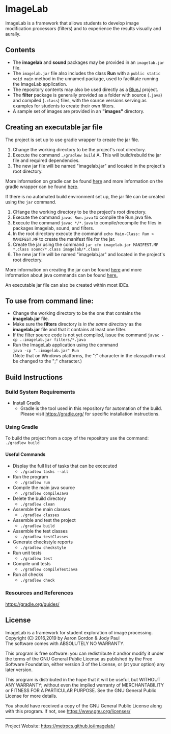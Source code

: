 # ImageLab

ImageLab is a framework that allows students to develop
image modification processors (filters) and to experience
the results visually and aurally.

## Contents
- The __imagelab__ and __sound__ packages may be provided in an `imagelab.jar` file.
- The `imagelab.jar` file also includes the class __Run__ with a `public static void main` method in the unnamed package, used to facilitate running the ImageLab application.
- The repository contents may also be used directly as a [BlueJ](http://bluej.org) project.
- The __filter__ package is generally provided as a folder with source (`.java`) and compiled (`.class`) files, with the source versions serving as examples for students to create their own filters.
- A sample set of images are provided in an __"images"__ directory.

## Creating an executable jar file
The project is set up to use gradle wrapper to create the jar file.
1. Change the working directory to be the project's root directory.
2. Execute the command `./gradlew build`
   A. This will build/rebuild the jar file and required dependencies.
3. The new jar file will be named "imagelab.jar" and located in the project's root directory.

More information on gradle can be found [here](https://docs.gradle.org/current/userguide/userguide.html) and more information on the gradle wrapper can be found [here](https://docs.gradle.org/current/userguide/gradle_wrapper.html).

If there is no automated build environment set up, the jar file can be created using the `jar` command.
1. CHange the working directory to be the project's root directory.
2. Execute the command `javac Run.java` to compile the Run.java file.
3. Execute the command `javac */*.java` to compile/recompile the files in packages imagelab, sound, and filters.
4. In the root directory execute the command `echo Main-Class: Run > MANIFEST.MF` to create the manifest file for the jar.
5. Create the jar using the command `jar cfm imagelab.jar MANIFEST.MF *.class sound/*.class imagelab/*.class`
6. The new jar file will be named "imagelab.jar" and located in the project's root directory.

More information on creating the jar can be found [here](https://docs.oracle.com/javase/tutorial/deployment/jar/build.html) and more information about java commands can be found [here.](https://docs.oracle.com/en/java/javase/15/docs/specs/man/index.html)

An executable jar file can also be created within most IDEs.

## To use from command line:  
* Change the working directory to be the one that contains the __imagelab.jar__ file.
* Make sure the __filters__ directory is _in the same directory_ as the __imagelab.jar__ file and that it contains at least one filter.
* If the filter source code is not yet compiled, issue the command
`javac -cp .:imagelab.jar filters/*.java`
* Run the ImageLab application using the command  
`java -cp ".:imagelab.jar" Run`  
(Note that on Windows platforms, the ":" character in the classpath must be changed to the ";" character.)

## Build Instructions 

### Build System Requirements
- Install Gradle
  * Gradle is the tool used in this repository for automation of the build. Please visit https://gradle.org/ for specific installation instructions.

### Using Gradle
To build the project from a copy of the repository use the command:  
   `./gradlew build`

#### Useful Commands
  * Display the full list of tasks that can be excecuted  
    * `./gradlew tasks --all`  
  * Run the program  
    * `./gradlew run`  
  * Compile the main java source  
    * `./gradlew compileJava`  
  * Delete the build directory  
    * `./gradlew clean` 
  * Assemble the main classes  
    * `./gradlew classes`    
  * Assemble and test the project
    * `./gradlew build`   
  * Assemble the test classes  
    * `./gradlew testClasses`  
  * Generate checkstyle reports 
    * `./gradlew checkstyle`  
  * Run unit tests
    * `./gradlew test`  
  * Compile unit tests  
    * `./gradlew compileTestJava`   
  * Run all checks 
    * `./gradlew check`   


### Resources and References

https://gradle.org/guides/


## License

ImageLab is a framework for student exploration of image processing.  
Copyright (C) 2016,2019 by Aaron Gordon & Jody Paul  
The software comes with ABSOLUTELY NO WARRANTY.
 
This program is free software: you can redistribute it and/or modify
it under the terms of the GNU General Public License as published by
the Free Software Foundation, either version 3 of the License, or
(at your option) any later version.

This program is distributed in the hope that it will be useful,
but WITHOUT ANY WARRANTY; without even the implied warranty of
MERCHANTABILITY or FITNESS FOR A PARTICULAR PURPOSE.  See the
GNU General Public License for more details.

You should have received a copy of the GNU General Public License
along with this program.  If not, see https://www.gnu.org/licenses/

___

Project Website: https://metrocs.github.io/imagelab/
